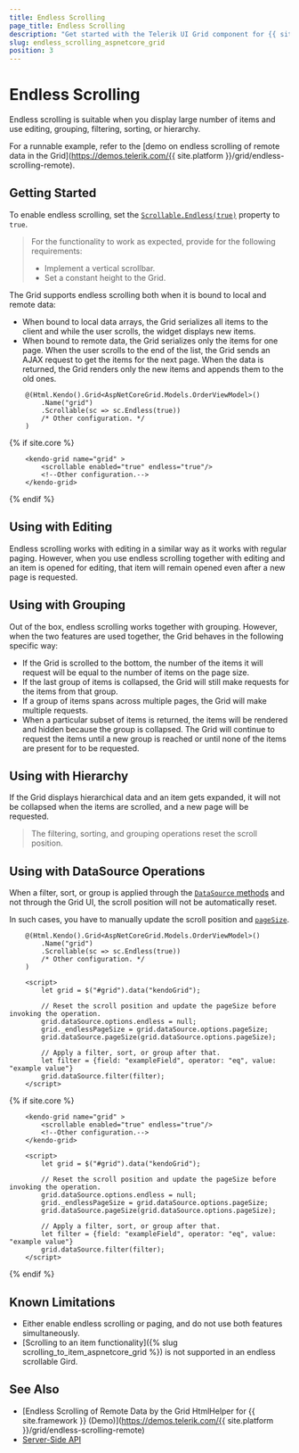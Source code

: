 ```yaml
---
title: Endless Scrolling
page_title: Endless Scrolling
description: "Get started with the Telerik UI Grid component for {{ site.framework }} supporting endless scrolling mode suitable for displaying large number of items."
slug: endless_scrolling_aspnetcore_grid
position: 3
---
```


# Endless Scrolling

Endless scrolling is suitable when you display large number of items and use editing, grouping, filtering, sorting, or hierarchy.

For a runnable example, refer to the [demo on endless scrolling of remote data in the Grid](https://demos.telerik.com/{{ site.platform }}/grid/endless-scrolling-remote).

## Getting Started

To enable endless scrolling, set the [`Scrollable.Endless(true)`](/api/kendo.mvc.ui.fluent/gridscrollsettingsbuilder#endlesssystemboolean) property to `true`.

> For the functionality to work as expected, provide for the following requirements:
> - Implement a vertical scrollbar.
> - Set a constant height to the Grid.

The Grid supports endless scrolling both when it is bound to local and remote data:
* When bound to local data arrays, the Grid serializes all items to the client and while the user scrolls, the widget displays new items.
* When bound to remote data, the Grid serializes only the items for one page. When the user scrolls to the end of the list, the Grid sends an AJAX request to get the items for the next page. When the data is returned, the Grid renders only the new items and appends them to the old ones.

```HtmlHelper
    @(Html.Kendo().Grid<AspNetCoreGrid.Models.OrderViewModel>()
        .Name("grid")
        .Scrollable(sc => sc.Endless(true))
        /* Other configuration. */
    )
```
{% if site.core %}
```TagHelper
    <kendo-grid name="grid" >
        <scrollable enabled="true" endless="true"/>
        <!--Other configuration.--> 
    </kendo-grid>
```
{% endif %}

## Using with Editing

Endless scrolling works with editing in a similar way as it works with regular paging. However, when you use endless scrolling together with editing and an item is opened for editing, that item will remain opened even after a new page is requested.

## Using with Grouping

Out of the box, endless scrolling works together with grouping. However, when the two features are used together, the Grid behaves in the following specific way:
* If the Grid is scrolled to the bottom, the number of the items it will request will be equal to the number of items on the page size.
* If the last group of items is collapsed, the Grid will still make requests for the items from that group.
* If a group of items spans across multiple pages, the Grid will make multiple requests.
* When a particular subset of items is returned, the items will be rendered and hidden because the group is collapsed. The Grid will continue to request the items until a new group is reached or until none of the items are present for to be requested.

## Using with Hierarchy

If the Grid displays hierarchical data and an item gets expanded, it will not be collapsed when the items are scrolled, and a new page will be requested.

> The filtering, sorting, and grouping operations reset the scroll position.

## Using with DataSource Operations

When a filter, sort, or group is applied through the [`DataSource` methods](https://docs.telerik.com/kendo-ui/api/javascript/data/datasource#methods) and not through the Grid UI, the scroll position will not be automatically reset.

In such cases, you have to manually update the scroll position and [`pageSize`](https://docs.telerik.com/kendo-ui/api/javascript/data/datasource/configuration/pagesize).

```HtmlHelper
    @(Html.Kendo().Grid<AspNetCoreGrid.Models.OrderViewModel>()
        .Name("grid")
        .Scrollable(sc => sc.Endless(true))
        /* Other configuration. */
    )

    <script>
        let grid = $("#grid").data("kendoGrid");

        // Reset the scroll position and update the pageSize before invoking the operation.
        grid.dataSource.options.endless = null;
        grid._endlessPageSize = grid.dataSource.options.pageSize;
        grid.dataSource.pageSize(grid.dataSource.options.pageSize);
        
        // Apply a filter, sort, or group after that.
        let filter = {field: "exampleField", operator: "eq", value: "example value"}
        grid.dataSource.filter(filter);
    </script>
```
{% if site.core %}
```TagHelper
    <kendo-grid name="grid" >
        <scrollable enabled="true" endless="true"/>
        <!--Other configuration.--> 
    </kendo-grid>

    <script>
        let grid = $("#grid").data("kendoGrid");

        // Reset the scroll position and update the pageSize before invoking the operation.
        grid.dataSource.options.endless = null;
        grid._endlessPageSize = grid.dataSource.options.pageSize;
        grid.dataSource.pageSize(grid.dataSource.options.pageSize);
        
        // Apply a filter, sort, or group after that.
        let filter = {field: "exampleField", operator: "eq", value: "example value"}
        grid.dataSource.filter(filter);
    </script>
```
{% endif %}

## Known Limitations

* Either enable endless scrolling or paging, and do not use both features simultaneously.
* [Scrolling to an item functionality]({% slug scrolling_to_item_aspnetcore_grid %}) is not supported in an endless scrollable Gird.

## See Also

* [Endless Scrolling of Remote Data by the Grid HtmlHelper for {{ site.framework }} (Demo)](https://demos.telerik.com/{{ site.platform }}/grid/endless-scrolling-remote)
* [Server-Side API](/api/grid)
